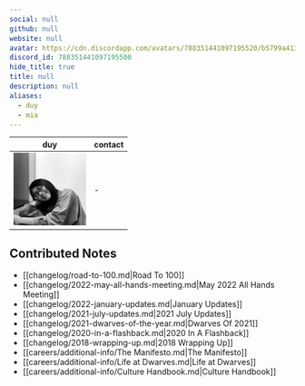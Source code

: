 ```yaml
---
social: null
github: null
website: null
avatar: https://cdn.discordapp.com/avatars/788351441097195520/b5799a413a532ba4fbdcc53fcca65693
discord_id: 788351441097195500
hide_title: true
title: null
description: null
aliases: 
  - duy
  - mia
---
```

<div class="profile"/>

| duy                                                                                                        | contact |
| ---------------------------------------------------------------------------------------------------------- | ------- |
| ![](assets/duy_b5799a413a532ba4fbdcc53fcca65693.webp) | \-      |

## Contributed Notes

- [[changelog/road-to-100.md|Road To 100]]
- [[changelog/2022-may-all-hands-meeting.md|May 2022 All Hands Meeting]]
- [[changelog/2022-january-updates.md|January Updates]]
- [[changelog/2021-july-updates.md|2021 July Updates]]
- [[changelog/2021-dwarves-of-the-year.md|Dwarves Of 2021]]
- [[changelog/2020-in-a-flashback.md|2020 In A Flashback]]
- [[changelog/2018-wrapping-up.md|2018 Wrapping Up]]
- [[careers/additional-info/The Manifesto.md|The Manifesto]]
- [[careers/additional-info/Life at Dwarves.md|Life at Dwarves]]
- [[careers/additional-info/Culture Handbook.md|Culture Handbook]]